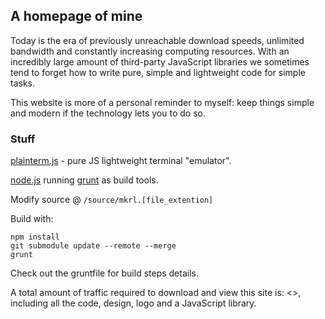 ## A homepage of mine

Today is the era of previously unreachable download speeds, unlimited bandwidth and constantly increasing computing resources.
With an incredibly large amount of third-party JavaScript libraries we sometimes tend to forget how to write pure, simple and lightweight code for simple tasks.

This website is more of a personal reminder to myself: keep things simple and modern if the technology lets you to do so.

### Stuff

[plainterm.js](https://github.com/mkrl/plainterm.js) - pure JS lightweight terminal "emulator".

[node.js](https://nodejs.org/) running [grunt](https://gruntjs.com/) as build tools.

Modify source @ `/source/mkrl.[file_extention]`

Build with:

```
npm install
git submodule update --remote --merge
grunt
```

Check out the gruntfile for build steps details.

A total amount of traffic required to download and view this site is: <<size>>, including all the code, design, logo and a JavaScript library.